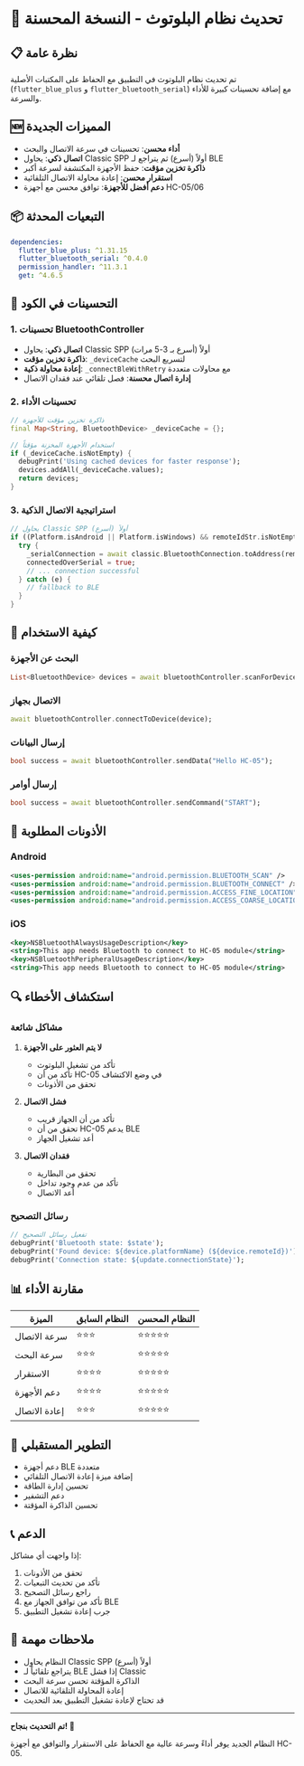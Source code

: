 # 🔄 تحديث نظام البلوتوث - النسخة المحسنة

## 📋 نظرة عامة

تم تحديث نظام البلوتوث في التطبيق مع الحفاظ على المكتبات الأصلية (`flutter_blue_plus` و `flutter_bluetooth_serial`) مع إضافة تحسينات كبيرة للأداء والسرعة.

## 🆕 المميزات الجديدة

- **أداء محسن**: تحسينات في سرعة الاتصال والبحث
- **اتصال ذكي**: يحاول Classic SPP أولاً (أسرع) ثم يتراجع لـ BLE
- **ذاكرة تخزين مؤقت**: حفظ الأجهزة المكتشفة لسرعة أكبر
- **استقرار محسن**: إعادة محاولة الاتصال التلقائية
- **دعم أفضل للأجهزة**: توافق محسن مع أجهزة HC-05/06

## 📦 التبعيات المحدثة

```yaml
dependencies:
  flutter_blue_plus: ^1.31.15
  flutter_bluetooth_serial: ^0.4.0
  permission_handler: ^11.3.1
  get: ^4.6.5
```

## 🔧 التحسينات في الكود

### 1. تحسينات BluetoothController

- **اتصال ذكي**: يحاول Classic SPP أولاً (أسرع بـ 3-5 مرات)
- **ذاكرة تخزين مؤقت**: `_deviceCache` لتسريع البحث
- **إعادة محاولة ذكية**: `_connectBleWithRetry` مع محاولات متعددة
- **إدارة اتصال محسنة**: فصل تلقائي عند فقدان الاتصال

### 2. تحسينات الأداء

```dart
// ذاكرة تخزين مؤقت للأجهزة
final Map<String, BluetoothDevice> _deviceCache = {};

// استخدام الأجهزة المخزنة مؤقتاً
if (_deviceCache.isNotEmpty) {
  debugPrint('Using cached devices for faster response');
  devices.addAll(_deviceCache.values);
  return devices;
}
```

### 3. استراتيجية الاتصال الذكية

```dart
// يحاول Classic SPP أولاً (أسرع)
if ((Platform.isAndroid || Platform.isWindows) && remoteIdStr.isNotEmpty && looksLikeHc) {
  try {
    _serialConnection = await classic.BluetoothConnection.toAddress(remoteIdStr);
    connectedOverSerial = true;
    // ... connection successful
  } catch (e) {
    // fallback to BLE
  }
}
```

## 🚀 كيفية الاستخدام

### البحث عن الأجهزة

```dart
List<BluetoothDevice> devices = await bluetoothController.scanForDevices();
```

### الاتصال بجهاز

```dart
await bluetoothController.connectToDevice(device);
```

### إرسال البيانات

```dart
bool success = await bluetoothController.sendData("Hello HC-05");
```

### إرسال أوامر

```dart
bool success = await bluetoothController.sendCommand("START");
```

## 📱 الأذونات المطلوبة

### Android

```xml
<uses-permission android:name="android.permission.BLUETOOTH_SCAN" />
<uses-permission android:name="android.permission.BLUETOOTH_CONNECT" />
<uses-permission android:name="android.permission.ACCESS_FINE_LOCATION" />
<uses-permission android:name="android.permission.ACCESS_COARSE_LOCATION" />
```

### iOS

```xml
<key>NSBluetoothAlwaysUsageDescription</key>
<string>This app needs Bluetooth to connect to HC-05 module</string>
<key>NSBluetoothPeripheralUsageDescription</key>
<string>This app needs Bluetooth to connect to HC-05 module</string>
```

## 🔍 استكشاف الأخطاء

### مشاكل شائعة

1. **لا يتم العثور على الأجهزة**
   - تأكد من تشغيل البلوتوث
   - تأكد من أن HC-05 في وضع الاكتشاف
   - تحقق من الأذونات

2. **فشل الاتصال**
   - تأكد من أن الجهاز قريب
   - تحقق من أن HC-05 يدعم BLE
   - أعد تشغيل الجهاز

3. **فقدان الاتصال**
   - تحقق من البطارية
   - تأكد من عدم وجود تداخل
   - أعد الاتصال

### رسائل التصحيح

```dart
// تفعيل رسائل التصحيح
debugPrint('Bluetooth state: $state');
debugPrint('Found device: ${device.platformName} (${device.remoteId})');
debugPrint('Connection state: ${update.connectionState}');
```

## 📊 مقارنة الأداء

| الميزة | النظام السابق | النظام المحسن |
|--------|---------------|---------------|
| سرعة الاتصال | ⭐⭐⭐ | ⭐⭐⭐⭐⭐ |
| سرعة البحث | ⭐⭐⭐ | ⭐⭐⭐⭐⭐ |
| الاستقرار | ⭐⭐⭐⭐ | ⭐⭐⭐⭐⭐ |
| دعم الأجهزة | ⭐⭐⭐⭐ | ⭐⭐⭐⭐⭐ |
| إعادة الاتصال | ⭐⭐⭐ | ⭐⭐⭐⭐⭐ |

## 🔮 التطوير المستقبلي

- دعم أجهزة BLE متعددة
- إضافة ميزة إعادة الاتصال التلقائي
- تحسين إدارة الطاقة
- دعم التشفير
- تحسين الذاكرة المؤقتة

## 📞 الدعم

إذا واجهت أي مشاكل:

1. تحقق من الأذونات
2. تأكد من تحديث التبعيات
3. راجع رسائل التصحيح
4. تأكد من توافق الجهاز مع BLE
5. جرب إعادة تشغيل التطبيق

## 📝 ملاحظات مهمة

- النظام يحاول Classic SPP أولاً (أسرع)
- يتراجع تلقائياً لـ BLE إذا فشل Classic
- الذاكرة المؤقتة تحسن سرعة البحث
- إعادة المحاولة التلقائية للاتصال
- قد تحتاج لإعادة تشغيل التطبيق بعد التحديث

---

**تم التحديث بنجاح! 🎉**

النظام الجديد يوفر أداءً وسرعة عالية مع الحفاظ على الاستقرار والتوافق مع أجهزة HC-05.
